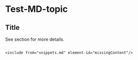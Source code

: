 # Test-MD-topic

## Title

See section for more details.
```

<include from="snippets.md" element-id="missingContent"/>